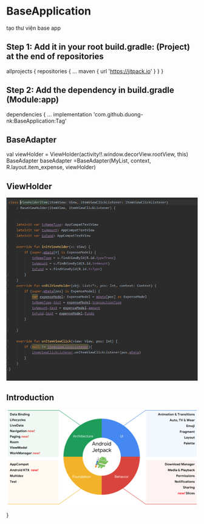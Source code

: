 # BaseApplication
tạo thư viện base app


Step 1: Add it in your root build.gradle: (Project) at the end of repositories
------------
allprojects {
  repositories {
    ...
maven { url 'https://jitpack.io' }
  }
}

Step 2: Add the dependency in build.gradle (Module:app) 
------------

dependencies {
  ...
implementation 'com.github.duong-nk:BaseApplication:Tag'

BaseAdapter
-----------
val viewHolder = ViewHolder(activity!!.window.decorView.rootView, this)
BaseAdapter baseAdapter =BaseAdapter(MyList, context, R.layout.item_expense, viewHolder)

ViewHolder
----------
![List of plants](screenshots/viewholder.png "A ViewHolder Exemple")

Introduction
-----------
![List of plants](screenshots/jetpack_donut.png "Introduction")

}

